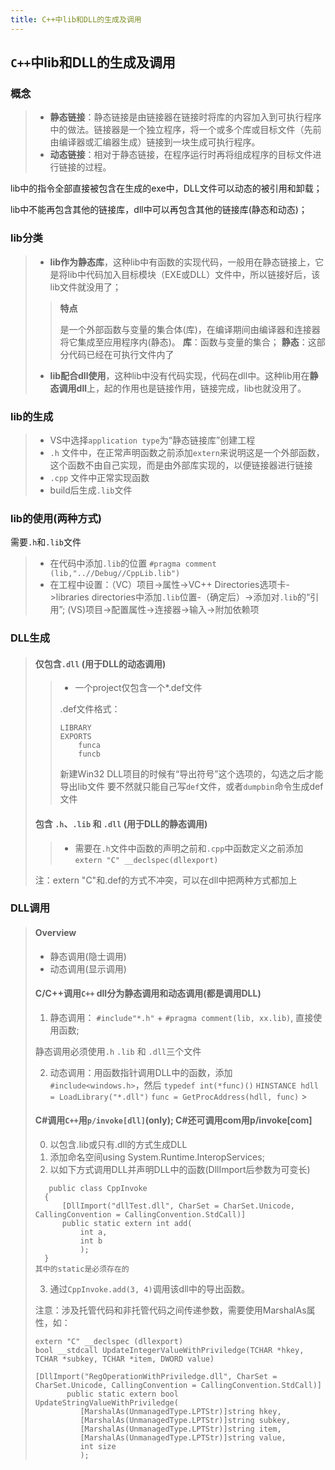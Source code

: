 ```yaml
---
title: C++中lib和DLL的生成及调用
---
```


## `C++`中lib和DLL的生成及调用
### 概念

> * **静态链接**：静态链接是由链接器在链接时将库的内容加入到可执行程序中的做法。链接器是一个独立程序，将一个或多个库或目标文件（先前由编译器或汇编器生成）链接到一块生成可执行程序。
> * **动态链接**：相对于静态链接，在程序运行时再将组成程序的目标文件进行链接的过程。

lib中的指令全部直接被包含在生成的exe中，DLL文件可以动态的被引用和卸载；

lib中不能再包含其他的链接库，dll中可以再包含其他的链接库(静态和动态)；

### lib分类
> * **lib作为静态库**，这种lib中有函数的实现代码，一般用在静态链接上，它是将lib中代码加入目标模块（EXE或DLL）文件中，所以链接好后，该lib文件就没用了；
>> **特点**
>>
>> 是一个外部函数与变量的集合体(库)，在编译期间由编译器和连接器将它集成至应用程序内(静态)。
> > **库**：函数与变量的集合；
> > **静态**：这部分代码已经在可执行文件内了
> * **lib配合dll使用**，这种lib中没有代码实现，代码在dll中。这种lib用在**静态调用dll**上，起的作用也是链接作用，链接完成，lib也就没用了。


### lib的生成
> * VS中选择`application type`为“静态链接库”创建工程
> * `.h` 文件中，在正常声明函数之前添加`extern`来说明这是一个外部函数，这个函数不由自己实现，而是由外部库实现的，以便链接器进行链接
> * `.cpp` 文件中正常实现函数
> * build后生成`.lib`文件

### lib的使用(两种方式)
需要`.h`和`.lib`文件
> * 在代码中添加`.lib`的位置
> `#pragma comment (lib,"..//Debug//CppLib.lib")`
> * 在工程中设置：（VC）项目->属性->VC++ Directories选项卡->libraries directories中添加`.lib`位置-（确定后）->添加对`.lib`的“引用”; (VS)项目→配置属性→连接器→输入→附加依赖项

### DLL生成
> #### 仅包含`.dll`   (**用于DLL的动态调用**)
>> * 一个project仅包含一个*.def文件
>> 
>> .def文件格式：
>> ```
>> LIBRARY
>> EXPORTS
>>     funca
>>     funcb
>> ```    
>>    
>>  新建Win32 DLL项目的时候有“导出符号”这个选项的，勾选之后才能导出lib文件
要不然就只能自己写`def`文件，或者`dumpbin`命令生成def文件 
> #### 包含 `.h`、`.lib` 和 `.dll`  (**用于DLL的静态调用**)
>> *  需要在`.h`文件中函数的声明之前和`.cpp`中函数定义之前添加`extern "C" __declspec(dllexport)`
>> 
>  注：extern "C"和.def的方式不冲突，可以在dll中把两种方式都加上

### DLL调用
> #### Overview
> * 静态调用(隐士调用)
> * 动态调用(显示调用)
>
>#### C/C++调用`C++` dll分为静态调用和动态调用(都是调用DLL)
>
> 1.  静态调用： `#include"*.h"` + `#pragma comment(lib, xx.lib)`, 直接使用函数;
>
>    静态调用必须使用`.h` `.lib` 和 `.dll`三个文件
>
> 2. 动态调用：用函数指针调用DLL中的函数，添加`#include<windows.h>`，然后 `typedef int(*func)()` `HINSTANCE hdll = LoadLibrary("*.dll")` `func = GetProcAddress(hdll, func)` > 
>
>#### C#调用`C++`用`p/invoke[dll]`(only); C#还可调用com用p/invoke[com]
>
> 0. 以包含.lib或只有.dll的方式生成DLL
> 1. 添加命名空间using System.Runtime.InteropServices;
> 2. 以如下方式调用DLL并声明DLL中的函数(DllImport后参数为可变长)
>``` 
>    public class CppInvoke
>   {
>       [DllImport("dllTest.dll", CharSet = CharSet.Unicode, CallingConvention = CallingConvention.StdCall)]
>       public static extern int add(
>           int a,
>           int b
>           );
>   } 
> 其中的static是必须存在的 
> ``` 
> 3. 通过`CppInvoke.add(3, 4)`调用该dll中的导出函数。
> 
> 注意：涉及托管代码和非托管代码之间传递参数，需要使用MarshalAs属性，如：
> ```
> extern "C" __declspec (dllexport)
> bool __stdcall UpdateIntegerValueWithPriviledge(TCHAR *hkey, TCHAR *subkey, TCHAR *item, DWORD value)
>
> [DllImport("RegOperationWithPriviledge.dll", CharSet = CharSet.Unicode, CallingConvention = CallingConvention.StdCall)]
>        public static extern bool UpdateStringValueWithPriviledge(
>           [MarshalAs(UnmanagedType.LPTStr)]string hkey,
>           [MarshalAs(UnmanagedType.LPTStr)]string subkey,
>           [MarshalAs(UnmanagedType.LPTStr)]string item,
>           [MarshalAs(UnmanagedType.LPTStr)]string value,
>           int size
>           );
> 
> ```
>
>

